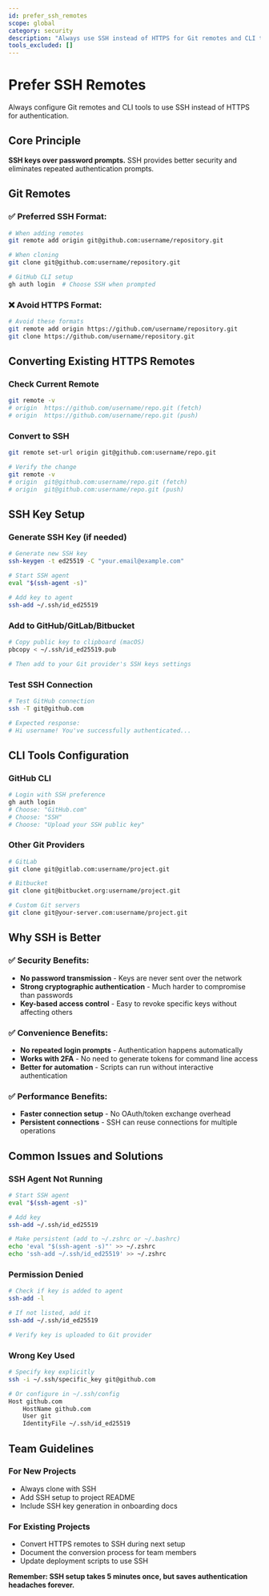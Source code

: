 ```yaml
---
id: prefer_ssh_remotes
scope: global
category: security
description: "Always use SSH instead of HTTPS for Git remotes and CLI tool authentication"
tools_excluded: []
---
```


# Prefer SSH Remotes

Always configure Git remotes and CLI tools to use SSH instead of HTTPS for authentication.

## Core Principle

**SSH keys over password prompts.** SSH provides better security and eliminates repeated authentication prompts.

## Git Remotes

### ✅ **Preferred SSH Format:**
```bash
# When adding remotes
git remote add origin git@github.com:username/repository.git

# When cloning
git clone git@github.com:username/repository.git

# GitHub CLI setup
gh auth login  # Choose SSH when prompted
```

### ❌ **Avoid HTTPS Format:**
```bash
# Avoid these formats
git remote add origin https://github.com/username/repository.git
git clone https://github.com/username/repository.git
```

## Converting Existing HTTPS Remotes

### Check Current Remote
```bash
git remote -v
# origin  https://github.com/username/repo.git (fetch)
# origin  https://github.com/username/repo.git (push)
```

### Convert to SSH
```bash
git remote set-url origin git@github.com:username/repo.git

# Verify the change
git remote -v
# origin  git@github.com:username/repo.git (fetch)
# origin  git@github.com:username/repo.git (push)
```

## SSH Key Setup

### Generate SSH Key (if needed)
```bash
# Generate new SSH key
ssh-keygen -t ed25519 -C "your.email@example.com"

# Start SSH agent
eval "$(ssh-agent -s)"

# Add key to agent
ssh-add ~/.ssh/id_ed25519
```

### Add to GitHub/GitLab/Bitbucket
```bash
# Copy public key to clipboard (macOS)
pbcopy < ~/.ssh/id_ed25519.pub

# Then add to your Git provider's SSH keys settings
```

### Test SSH Connection
```bash
# Test GitHub connection
ssh -T git@github.com

# Expected response:
# Hi username! You've successfully authenticated...
```

## CLI Tools Configuration

### GitHub CLI
```bash
# Login with SSH preference
gh auth login
# Choose: "GitHub.com"
# Choose: "SSH"
# Choose: "Upload your SSH public key"
```

### Other Git Providers
```bash
# GitLab
git clone git@gitlab.com:username/project.git

# Bitbucket  
git clone git@bitbucket.org:username/project.git

# Custom Git servers
git clone git@your-server.com:username/project.git
```

## Why SSH is Better

### ✅ **Security Benefits:**
- **No password transmission** - Keys are never sent over the network
- **Strong cryptographic authentication** - Much harder to compromise than passwords
- **Key-based access control** - Easy to revoke specific keys without affecting others

### ✅ **Convenience Benefits:**
- **No repeated login prompts** - Authentication happens automatically
- **Works with 2FA** - No need to generate tokens for command line access
- **Better for automation** - Scripts can run without interactive authentication

### ✅ **Performance Benefits:**
- **Faster connection setup** - No OAuth/token exchange overhead
- **Persistent connections** - SSH can reuse connections for multiple operations

## Common Issues and Solutions

### SSH Agent Not Running
```bash
# Start SSH agent
eval "$(ssh-agent -s)"

# Add key
ssh-add ~/.ssh/id_ed25519

# Make persistent (add to ~/.zshrc or ~/.bashrc)
echo 'eval "$(ssh-agent -s)"' >> ~/.zshrc
echo 'ssh-add ~/.ssh/id_ed25519' >> ~/.zshrc
```

### Permission Denied
```bash
# Check if key is added to agent
ssh-add -l

# If not listed, add it
ssh-add ~/.ssh/id_ed25519

# Verify key is uploaded to Git provider
```

### Wrong Key Used
```bash
# Specify key explicitly
ssh -i ~/.ssh/specific_key git@github.com

# Or configure in ~/.ssh/config
Host github.com
    HostName github.com
    User git
    IdentityFile ~/.ssh/id_ed25519
```

## Team Guidelines

### For New Projects
- Always clone with SSH
- Add SSH setup to project README
- Include SSH key generation in onboarding docs

### For Existing Projects
- Convert HTTPS remotes to SSH during next setup
- Document the conversion process for team members
- Update deployment scripts to use SSH

**Remember: SSH setup takes 5 minutes once, but saves authentication headaches forever.**